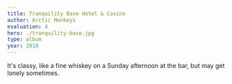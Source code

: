 ```yaml
---
title: Tranquility Base Hotel & Casino
author: Arctic Monkeys
evaluation: 4
hero: ./tranquility-base.jpg
type: album
year: 2018
---
```


It's classy, like a fine whiskey on a Sunday afternoon at the bar, but may get lonely sometimes.
